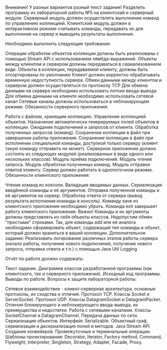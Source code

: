 Внимание! У разных вариантов разный текст задания!
Разделить программу из лабораторной работы №5 на клиентский и серверный модули. Серверный модуль должен осуществлять выполнение команд по управлению коллекцией. Клиентский модуль должен в интерактивном режиме считывать команды, передавать их для выполнения на сервер и выводить результаты выполнения.

Необходимо выполнить следующие требования:

Операции обработки объектов коллекции должны быть реализованы с помощью Stream API с использованием лямбда-выражений.
Объекты между клиентом и сервером должны передаваться в сериализованном виде.
Объекты в коллекции, передаваемой клиенту, должны быть отсортированы по умолчанию
Клиент должен корректно обрабатывать временную недоступность сервера.
Обмен данными между клиентом и сервером должен осуществляться по протоколу TCP 
Для обмена данными на сервере необходимо использовать потоки ввода-вывода
Для обмена данными на клиенте необходимо использовать сетевой канал
Сетевые каналы должны использоваться в неблокирующем режиме.
Обязанности серверного приложения:

Работа с файлом, хранящим коллекцию.
Управление коллекцией объектов.
Назначение автоматически генерируемых полей объектов в коллекции.
Ожидание подключений и запросов от клиента.
Обработка полученных запросов (команд).
Сохранение коллекции в файл при завершении работы приложения.
Сохранение коллекции в файл при исполнении специальной команды, доступной только серверу (клиент такую команду отправить не может).
Серверное приложение должно состоять из следующих модулей (реализованных в виде одного или нескольких классов):
Модуль приёма подключений.
Модуль чтения запроса.
Модуль обработки полученных команд.
Модуль отправки ответов клиенту.
Сервер должен работать в однопоточном режиме.
Обязанности клиентского приложения:

Чтение команд из консоли.
Валидация вводимых данных.
Сериализация введённой команды и её аргументов.
Отправка полученной команды и её аргументов на сервер.
Обработка ответа от сервера (вывод результата исполнения команды в консоль).
Команду save из клиентского приложения необходимо убрать.
Команда exit завершает работу клиентского приложения.
Важно! Команды и их аргументы должны представлять из себя объекты классов. Недопустим обмен "простыми" строками. Так, для команды add или её аналога необходимо сформировать объект, содержащий тип команды и объект, который должен храниться в вашей коллекции.
Дополнительное задание:
Реализовать логирование различных этапов работы сервера (начало работы, получение нового подключения, получение нового запроса, отправка ответа и т.п.) с помощью Java Util Logging

Отчёт по работе должен содержать:

Текст задания.
Диаграмма классов разработанной программы (как клиентского, так и серверного приложения).
Исходный код программы.
Выводы по работе.
Вопросы к защите лабораторной работы:

Сетевое взаимодействие - клиент-серверная архитектура, основные протоколы, их сходства и отличия.
Протокол TCP. Классы Socket и ServerSocket.
Протокол UDP. Классы DatagramSocket и DatagramPacket.
Отличия блокирующего и неблокирующего ввода-вывода, их преимущества и недостатки. Работа с сетевыми каналами.
Классы SocketChannel и DatagramChannel.
Передача данных по сети. Сериализация объектов.
Интерфейс Serializable. Объектный граф, сериализация и десериализация полей и методов.
Java Stream API. Создание конвейеров. Промежуточные и терминальные операции.
Шаблоны проектирования: Decorator, Iterator, Factory method, Command, Flyweight, Interpreter, Singleton, Strategy, Adapter, Facade, Proxy.
